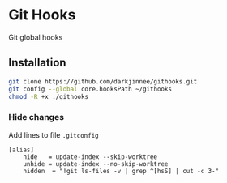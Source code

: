 # Git Hooks
Git global hooks

## Installation
```bash
git clone https://github.com/darkjinnee/githooks.git
git config --global core.hooksPath ~/githooks
chmod -R +x ./githooks
```

### Hide changes
Add lines to file `.gitconfig`
```text
[alias]
    hide   = update-index --skip-worktree
    unhide = update-index --no-skip-worktree
    hidden  = "!git ls-files -v | grep ^[hsS] | cut -c 3-"
```
